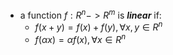 - a function $f : R^n -> R^m$ is **_linear_** if:
	- $f(x+y) = f(x) + f(y), \forall x , y \in R^n$
	- $f(\alpha x) = \alpha f(x), \forall x \in R^n$